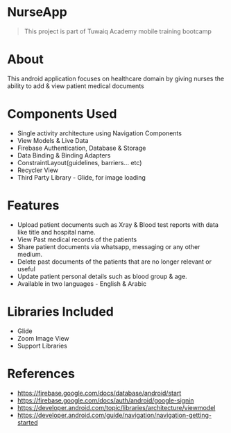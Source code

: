 # NurseApp

> This project is part of Tuwaiq Academy mobile training bootcamp

# About

This android application focuses on healthcare domain by giving nurses the ability to add & view patient medical documents 

# Components Used
- Single activity architecture using Navigation Components
- View Models & Live Data
- Firebase Authentication, Database & Storage
- Data Binding & Binding Adapters
- ConstraintLayout(guidelines, barriers... etc)
- Recycler View
- Third Party Library - Glide, for image loading
# Features
- Upload patient documents such as Xray & Blood test reports with data like title and hospital name.
- View Past medical records of the patients
- Share patient documents via whatsapp, messaging or any other medium.
- Delete past documents of the patients that are no longer relevant or useful
- Update patient personal details such as blood group & age.
- Available in two languages - English & Arabic

# Libraries Included
- Glide
- Zoom Image View
- Support Libraries



# References

- https://firebase.google.com/docs/database/android/start
- https://firebase.google.com/docs/auth/android/google-signin
- https://developer.android.com/topic/libraries/architecture/viewmodel
- https://developer.android.com/guide/navigation/navigation-getting-started

